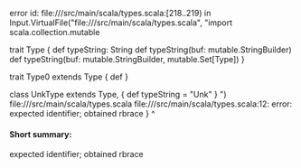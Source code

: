 error id: file://<WORKSPACE>/src/main/scala/types.scala:[218..219) in Input.VirtualFile("file://<WORKSPACE>/src/main/scala/types.scala", "import scala.collection.mutable


trait Type {
  def typeString: String
  def typeString(buf: mutable.StringBuilder)
  def typeString(buf: mutable.StringBuilder, mutable.Set[Type])
}

trait Type0 extends Type {
  def 
}

class UnkType extends Type,  {
  def typeString = "Unk"
}
")
file://<WORKSPACE>/src/main/scala/types.scala
file://<WORKSPACE>/src/main/scala/types.scala:12: error: expected identifier; obtained rbrace
}
^
#### Short summary: 

expected identifier; obtained rbrace